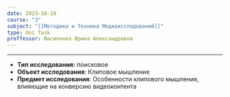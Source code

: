 ```yaml
---
date: 2023-10-10
course: "3"
subject: "[[Методика и Техника Медиаисследований]]"
type: Uni Task
proffessor: Василенко Ирина Александровна
---
```

---
- **Тип исследования:** поисковое
- **Объект исследования**: Клиповое мышление
- **Предмет исследования**: Особенности клипового мышления, влияющие на конверсию видеоконтента